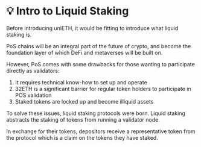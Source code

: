 # 💡 Intro to Liquid Staking

Before introducing uniETH, it would be fitting to introduce what liquid staking is.&#x20;

PoS chains will be an integral part of the future of crypto, and become the foundation layer of which DeFi and metaverses will be built on.

However, PoS comes with some drawbacks for those wanting to participate directly as validators:

1. It requires technical know-how to set up and operate
2. 32ETH is a significant barrier for regular token holders to participate in POS validation
3. Staked tokens are locked up and become illiquid assets

To solve these issues, liquid staking protocols were born. Liquid staking abstracts the staking of tokens from running a validator node.

In exchange for their tokens, depositors receive a representative token from the protocol which is a claim on the tokens they have staked.

